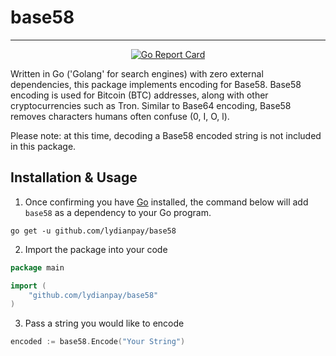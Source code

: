 # base58
---
<div align="center">

[![Go Report Card](https://goreportcard.com/badge/lydianpay/base58g)](https://goreportcard.com/report/lydianpay/base58)

</div>

Written in Go ('Golang' for search engines) with zero external dependencies, this package implements encoding for 
Base58. Base58 encoding is used for Bitcoin (BTC) addresses, along with other cryptocurrencies such as Tron. Similar to
Base64 encoding, Base58 removes characters humans often confuse (0, I, O, l).

Please note: at this time, decoding a Base58 encoded string is not included in this package.

## Installation & Usage

1. Once confirming you have [Go](https://go.dev/doc/install) installed, the command below will add
   `base58` as a dependency to your Go program.
```shell
go get -u github.com/lydianpay/base58
```
2. Import the package into your code
```go
package main

import (
    "github.com/lydianpay/base58"
)
```
3. Pass a string you would like to encode
```go
encoded := base58.Encode("Your String")
```
